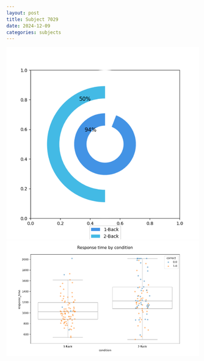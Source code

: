 ```yaml
---
layout: post
title: Subject 7029
date: 2024-12-09
categories: subjects
---
```


![](data/7029/run-24/7029_accuracy_by_condition.png)
![](data/7029/run-24/7029_response_time_by_condition.png)
